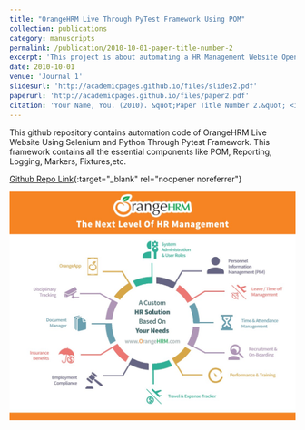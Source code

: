 ```yaml
---
title: "OrangeHRM Live Through PyTest Framework Using POM"
collection: publications
category: manuscripts
permalink: /publication/2010-10-01-paper-title-number-2
excerpt: 'This project is about automating a HR Management Website OpenHRMLive using POM Design Approach & Pytest Framework.'
date: 2010-10-01
venue: 'Journal 1'
slidesurl: 'http://academicpages.github.io/files/slides2.pdf'
paperurl: 'http://academicpages.github.io/files/paper2.pdf'
citation: 'Your Name, You. (2010). &quot;Paper Title Number 2.&quot; <i>Journal 1</i>. 1(2).'
---
```


This github repository contains automation code of OrangeHRM Live Website Using Selenium and Python Through Pytest Framework. This framework contains all the essential components like POM, Reporting, Logging, Markers, Fixtures,etc.

[Github Repo Link](https://github.com/AutomationNexus/Orange_HRM_Automation_Framework){:target="_blank" rel="noopener noreferrer"}

<img src='/images/orange-hrm.jpg'>
